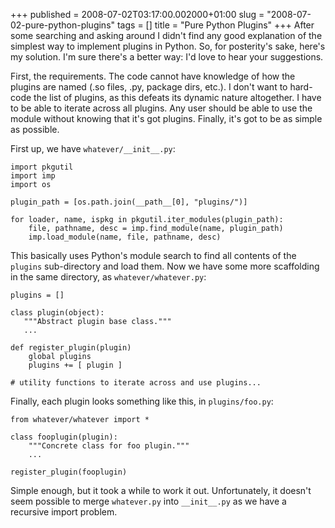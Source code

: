 +++
published = 2008-07-02T03:17:00.002000+01:00
slug = "2008-07-02-pure-python-plugins"
tags = []
title = "Pure Python Plugins"
+++
After some searching and asking around I didn't find any good
explanation of the simplest way to implement plugins in Python. So, for
posterity's sake, here's my solution. I'm sure there's a better way: I'd
love to hear your suggestions.  
  
First, the requirements. The code cannot have knowledge of how the
plugins are named (.so files, .py, package dirs, etc.). I don't want to
hard-code the list of plugins, as this defeats its dynamic nature
altogether. I have to be able to iterate across all plugins. Any user
should be able to use the module without knowing that it's got plugins.
Finally, it's got to be as simple as possible.  
  
First up, we have `whatever/__init__.py`:  
  

    import pkgutil
    import imp
    import os

    plugin_path = [os.path.join(__path__[0], "plugins/")]

    for loader, name, ispkg in pkgutil.iter_modules(plugin_path):
        file, pathname, desc = imp.find_module(name, plugin_path)
        imp.load_module(name, file, pathname, desc)

  
  
This basically uses Python's module search to find all contents of the
`plugins` sub-directory and load them. Now we have some more scaffolding
in the same directory, as `whatever/whatever.py`:  
  

    plugins = []

    class plugin(object):
       """Abstract plugin base class."""
       ...

    def register_plugin(plugin)
        global plugins
        plugins += [ plugin ]

    # utility functions to iterate across and use plugins...

  
  
Finally, each plugin looks something like this, in `plugins/foo.py`:  
  

    from whatever/whatever import *

    class fooplugin(plugin):
        """Concrete class for foo plugin."""
        ...

    register_plugin(fooplugin)

  
  
Simple enough, but it took a while to work it out. Unfortunately, it
doesn't seem possible to merge `whatever.py` into `__init__.py` as we
have a recursive import problem.
